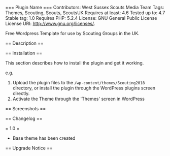 === Plugin Name ===
Contributors: West Sussex Scouts Media Team
Tags: Themes, Scouting, Scouts, ScoutsUK
Requires at least: 4.6
Tested up to: 4.7
Stable tag: 1.0
Requires PHP: 5.2.4
License: GNU General Public License
License URI: http://www.gnu.org/licenses/.

Free Wordpress Template for use by Scouting Groups in the UK.

== Description ==



== Installation ==

This section describes how to install the plugin and get it working.

e.g.

1. Upload the plugin files to the `/wp-content/themes/Scouting2018` directory, or install the plugin through the WordPress plugins screen directly.
2. Activate the Theme through the 'Themes' screen in WordPress


== Screenshots ==



== Changelog ==

= 1.0 =
* Base theme has been created

== Upgrade Notice ==

